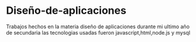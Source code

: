 # Diseño-de-aplicaciones
Trabajos hechos en la materia diseño de aplicaciones durante mi ultimo año de secundaria
las tecnologias usadas fueron javascript,html,node.js y mysql
